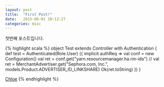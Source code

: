 ```yaml
---
layout: post
title:  "First Post!"
date:   2015-06-01 10:12:27
categories: misc
---
```

첫번째 포스트입니다.

{% highlight scala %}
object Test extends Controller with Authentication {
  def test = Authenticated(Role.User) ({
    implicit authReq =>
      val conf = new Configuration()
      val ret = conf.get("yarn.resourcemanager.ha.rm-ids")
//      val ret = MerchantAdvertiser.get("Sephora.com, Inc.", models.Product.ADVERTISER_ID_LINKSHARE)
      Ok(ret.toString)
  })
}


[Chloe]({{site.url}}/assets/chloe-moretz.jpg)
{% endhighlight %}

